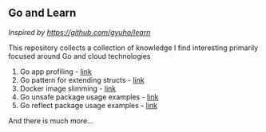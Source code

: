 ## Go and Learn

*Inspired by https://github.com/gyuho/learn*

This repository collects a collection of knowledge I find interesting primarily focused around Go and cloud technologies

1. Go app profiling - [link](golang/profiling)
2. Go pattern for extending structs - [link](golang/option)
3. Docker image slimming - [link](docker/slimming-size)
4. Go unsafe package usage examples - [link](golang/unsafe)
5. Go reflect package usage examples - [link](golang/reflect)

And there is much more...